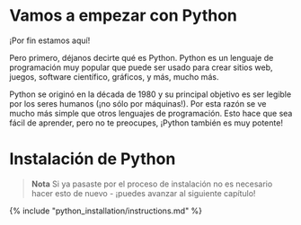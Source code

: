 # Vamos a empezar con Python

¡Por fin estamos aquí!

Pero primero, déjanos decirte qué es Python. Python es un lenguaje de programación muy popular que puede ser usado para crear sitios web, juegos, software científico, gráficos, y más, mucho más.

Python se originó en la década de 1980 y su principal objetivo es ser legible por los seres humanos (¡no sólo por máquinas!). Por esta razón se ve mucho más simple que otros lenguajes de programación. Esto hace que sea fácil de aprender, pero no te preocupes, ¡Python también es muy potente!

# Instalación de Python

> **Nota** Si ya pasaste por el proceso de instalación no es necesario hacer esto de nuevo - ¡puedes avanzar al siguiente capítulo!

{% include "python_installation/instructions.md" %}